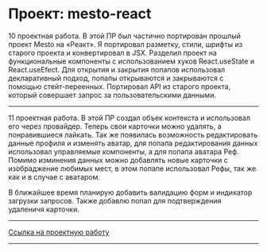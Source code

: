 # Проект: mesto-react

10 проектная работа. В этой ПР был частично портирован прошлый проект Mesto на «Реакт». Я портировал разметку, стили, шрифты из старого проекта и конвертировал в JSX. Разделил проект на функциональные компоненты с использованием хуков React.useState и React.useEfect. Для открытия и закрытия попапов использовал декларативный подход, попапы открываются и закрываются с помощью стейт-переенных. Портировал API из старого проекта, который совершает запрос за пользовательскими данными.

---

11 проектная работа. В этой ПР создал объек контекста и использовал его через провайдер. Теперь свои карточки можно удалять, а понравившиеся лайкать. Так же появилась возможность редактировать данные профиля и изменять аватар, для попапа редактирования данных использовал управляемые компоненты, а для попапа аватара Реф. Помимо изминения данных можно добавлять новые карточки с изобраджение любимых мест, в этом попапе использовал Рефы, так же как и в случае с аватаром.

В ближайшее время планирую добавить валидацию форм и индикатор загрузки запросов. Также добавлю попап для подтверждения удаленичя карточки.

---

[Ссылка на проектную работу](https://pt4k.github.io/mesto-react/)

---
